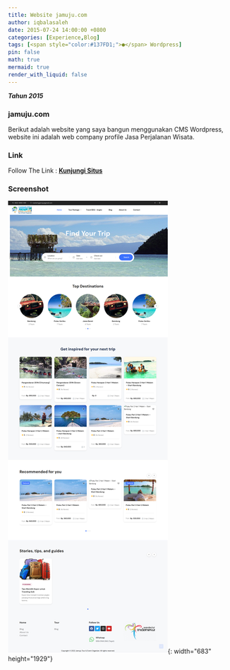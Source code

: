 ```yaml
---
title: Website jamuju.com
author: iqbalasaleh
date: 2015-07-24 14:00:00 +0800
categories: [Experience,Blog]
tags: [<span style="color:#137FD1;">●</span> Wordpress]
pin: false
math: true
mermaid: true
render_with_liquid: false
---
```


***Tahun 2015***

### jamuju.com
Berikut adalah website yang saya bangun menggunakan CMS Wordpress, website ini adalah web company profile Jasa Perjalanan Wisata.

### Link
Follow The Link : [**Kunjungi Situs**](https://jamuju.com/)

### Screenshot
![dewoitsolution.com](/assets/img/posts_images/jamuju.png){: width="683" height="1929"}